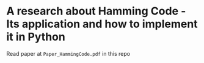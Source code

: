 # A research about Hamming Code - Its application and how to implement it in Python

Read paper at `Paper_HammingCode.pdf` in this repo
